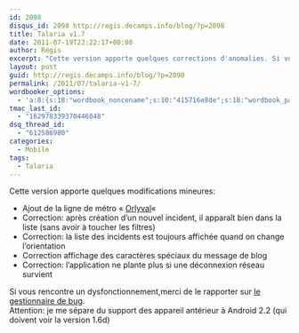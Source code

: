 ```yaml
---
id: 2098
disqus_id: 2098 http://regis.decamps.info/blog/?p=2098
title: Talaria v1.7
date: 2011-07-19T22:22:17+00:00
author: Régis
excerpt: "Cette version apporte quelques corrections d'anomalies. Si vous rencontre un dysfonctionnement,merci de le rapporter sur le gestionnaire de bug"
layout: post
guid: http://regis.decamps.info/blog/?p=2098
permalink: /2011/07/talaria-v1-7/
wordbooker_options:
  - 'a:8:{s:18:"wordbook_noncename";s:10:"415716e8de";s:18:"wordbook_page_post";s:4:"-100";s:18:"wordbook_orandpage";s:1:"2";s:23:"wordbook_default_author";s:1:"1";s:23:"wordbook_extract_length";s:3:"256";s:19:"wordbook_actionlink";s:3:"300";s:18:"wordbook_attribute";s:0:"";s:29:"wordbooker_status_update_text";s:33:"New blog post :  %title% - %link%";}'
tmac_last_id:
  - "162978339370446848"
dsq_thread_id:
  - "612586980"
categories:
  - Mobile
tags:
  - Talaria
---
```

Cette version apporte quelques modifications mineures:

  * Ajout de la ligne de métro « [Orlyval](http://fr.wikipedia.org/wiki/Orlyval)« 
  * Correction: après création d’un nouvel incident, il apparaît bien dans la liste (sans avoir à toucher les filtres)
  * Correction: la liste des incidents est toujours affichée quand on change l’orientation
  * Correction affichage des caractères spéciaux du message de blog
  * Correction: l’application ne plante plus si une déconnexion réseau survient

<div>
  Si vous rencontre un dysfonctionnement,merci de le rapporter sur <a title="bitbucket" href="https://bitbucket.org/regis/talaria/issues?">le gestionnaire de bug</a>.
</div>

<div>
  Attention: je me sépare du support des appareil antérieur à Android 2.2 (qui doivent voir la version 1.6d)
</div>
